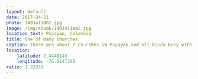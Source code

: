 ```yaml
---
layout: default
date: 2017-04-21
photo: 1493411082.jpg
image: /img/thumb/1493411082.jpg
location_text: Popayan, Colombia
title: One of many churches
caption: There are about 7 churches in Popayan and all kinda busy with mess every day, multiple times a day! The faith of the people in that t town in incredible!
location:
    latitude: 2.4448143
    longitude: -76.6147395
ratio: 1.33333
---
```

